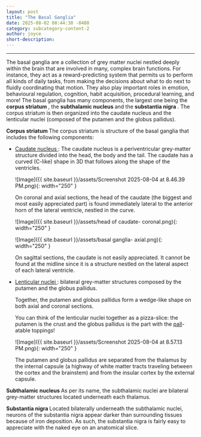 ```yaml
---
layout: post
title: "The Basal Ganglia"
date: 2025-08-02 08:44:38 -0400
category: subcategory-content-2
author: joyce
short-description: 
---
```


-----
The basal ganglia are a collection of grey matter nuclei nestled deeply within the brain that are involved in many, complex brain functions. 
For instance, they act as a reward-predicting system that permits us to perform all kinds of daily tasks, from making the decisions about what to do next to fluidly coordinating that motion. 
They also play important roles in emotion, behavioural regulation, cognition, habit acquisition, procedural learning, and more!
The basal ganglia has many components, the largest one being the <b> corpus striatum </b>, the <b> subthalamic nucleus </b> and the <b> substantia nigra </b>. 
The corpus striatum is then organized into the caudate nucleus and the lenticular nuclei (composed of the putamen and the globus pallidus). 


<b>Corpus striatum </b>
The corpus striatum is structure of the basal ganglia that includes the following components:

- <u> Caudate nucleus </u>: The caudate nucleus is a periventricular grey-matter structure divided into the head, the body and the tail. The caudate has a curved (C-like) shape in 3D that follows along the shape of the ventricles. 

  ![Image]({{ site.baseurl }}/assets/Screenshot 2025-08-04 at 8.46.39 PM.png){: width="250" }

  On coronal and axial sections, the head of the caudate (the biggest and most easily appreciated part) is found immediately lateral to the anterior horn of the lateral ventricle, nestled in the curve. 

  ![Image]({{ site.baseurl }}/assets/head of caudate- coronal.png){: width="250" }

  ![Image]({{ site.baseurl }}/assets/basal ganglia- axial.png){: width="250" }

  On sagittal sections, the caudate is not easily appreciated. It cannot be found at the midline since it is a structure nestled on the lateral aspect of each lateral ventricle. 


- <u>Lenticular nuclei </u>: bilateral grey-matter structures composed by the putamen and the globus pallidus. 

  Together, the putamen and globus pallidus form a wedge-like shape on both axial and coronal sections.

  You can think of the lenticular nuclei together as a pizza-slice: the putamen is the crust and the globus pallidus is the part with the <u>pall</u>-atable toppings!

  ![Image]({{ site.baseurl }}/assets/Screenshot 2025-08-04 at 8.57.13 PM.png){: width="250" }

  The putamen and globus pallidus are separated from the thalamus by the internal capsule (a highway of white matter tracts traveling between the cortex and the brainstem) and from the insular cortex by the   external capsule.

<b> Subthalamic nucleus </b> 
As per its name, the subthalamic nuclei are bilateral grey-matter structures located underneath each thalamus. 

<b> Substantia nigra </b> 
Located bilaterally underneath the subthalamic nuclei, neurons of the substantia nigra appear darker than surrounding tissues because of iron deposition. 
As such, the substantia nigra is fairly easy to appreciate with the naked eye on an anatomical slice.
